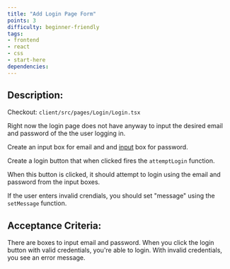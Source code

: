 ```yaml
---
title: "Add Login Page Form"
points: 3
difficulty: beginner-friendly
tags: 
- frontend
- react
- css
- start-here
dependencies:
---
```


## Description:

Checkout: ```client/src/pages/Login/Login.tsx```

Right now the login page does not have anyway to input the desired email and password of the the user logging in.

Create an input box for email and and [input](https://www.w3schools.com/tags/tag_input.asp) box for password. 

Create a login button that when clicked fires the `attemptLogin` function.

When this button is clicked, it should attempt to login using the email and password from the input boxes.

If the user enters invalid crendials, you should set "message" using the `setMessage` function.

## Acceptance Criteria:

There are boxes to input email and password. When you click the login button with valid credentials, you're able to login. With invalid credentials, you see an error message.
